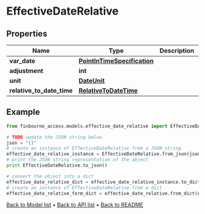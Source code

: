 # EffectiveDateRelative


## Properties
Name | Type | Description | Notes
------------ | ------------- | ------------- | -------------
**var_date** | [**PointInTimeSpecification**](PointInTimeSpecification.md) |  | [optional] 
**adjustment** | **int** |  | [optional] 
**unit** | [**DateUnit**](DateUnit.md) |  | [optional] 
**relative_to_date_time** | [**RelativeToDateTime**](RelativeToDateTime.md) |  | [optional] 

## Example

```python
from finbourne_access.models.effective_date_relative import EffectiveDateRelative

# TODO update the JSON string below
json = "{}"
# create an instance of EffectiveDateRelative from a JSON string
effective_date_relative_instance = EffectiveDateRelative.from_json(json)
# print the JSON string representation of the object
print EffectiveDateRelative.to_json()

# convert the object into a dict
effective_date_relative_dict = effective_date_relative_instance.to_dict()
# create an instance of EffectiveDateRelative from a dict
effective_date_relative_form_dict = effective_date_relative.from_dict(effective_date_relative_dict)
```
[Back to Model list](../README.md#documentation-for-models) &#8226; [Back to API list](../README.md#documentation-for-api-endpoints) &#8226; [Back to README](../README.md)


